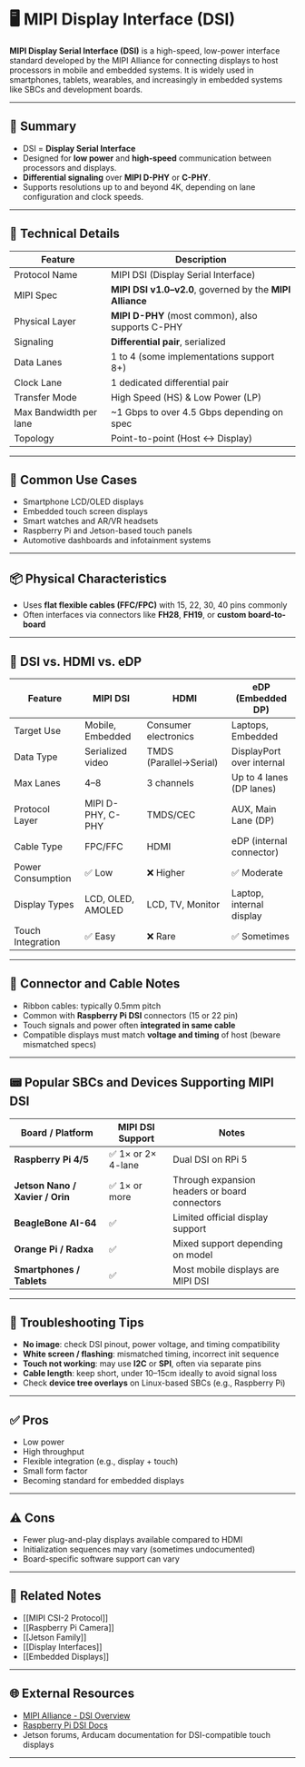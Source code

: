 # 🖥️ MIPI Display Interface (DSI)

**MIPI Display Serial Interface (DSI)** is a high-speed, low-power interface standard developed by the MIPI Alliance for connecting displays to host processors in mobile and embedded systems. It is widely used in smartphones, tablets, wearables, and increasingly in embedded systems like SBCs and development boards.

---

## 🧠 Summary

- DSI = **Display Serial Interface**
- Designed for **low power** and **high-speed** communication between processors and displays.
- **Differential signaling** over **MIPI D-PHY** or **C-PHY**.
- Supports resolutions up to and beyond 4K, depending on lane configuration and clock speeds.

---

## 🔧 Technical Details

| Feature                 | Description                                                |
|-------------------------|------------------------------------------------------------|
| Protocol Name           | MIPI DSI (Display Serial Interface)                        |
| MIPI Spec               | **MIPI DSI v1.0–v2.0**, governed by the **MIPI Alliance**  |
| Physical Layer          | **MIPI D-PHY** (most common), also supports C-PHY          |
| Signaling               | **Differential pair**, serialized                         |
| Data Lanes              | 1 to 4 (some implementations support 8+)                   |
| Clock Lane              | 1 dedicated differential pair                              |
| Transfer Mode           | High Speed (HS) & Low Power (LP)                           |
| Max Bandwidth per lane  | ~1 Gbps to over 4.5 Gbps depending on spec                 |
| Topology                | Point-to-point (Host ↔ Display)                            |

---

## 🧰 Common Use Cases

- Smartphone LCD/OLED displays
- Embedded touch screen displays
- Smart watches and AR/VR headsets
- Raspberry Pi and Jetson-based touch panels
- Automotive dashboards and infotainment systems

---

## 📦 Physical Characteristics

- Uses **flat flexible cables (FFC/FPC)** with 15, 22, 30, 40 pins commonly
- Often interfaces via connectors like **FH28**, **FH19**, or **custom board-to-board**

---

## 🧩 DSI vs. HDMI vs. eDP

| Feature             | MIPI DSI             | HDMI                 | eDP (Embedded DP)       |
|---------------------|----------------------|----------------------|-------------------------|
| Target Use          | Mobile, Embedded     | Consumer electronics | Laptops, Embedded       |
| Data Type           | Serialized video     | TMDS (Parallel→Serial)| DisplayPort over internal|
| Max Lanes           | 4–8                  | 3 channels            | Up to 4 lanes (DP lanes) |
| Protocol Layer      | MIPI D-PHY, C-PHY    | TMDS/CEC             | AUX, Main Lane (DP)     |
| Cable Type          | FPC/FFC              | HDMI                 | eDP (internal connector) |
| Power Consumption   | ✅ Low                | ❌ Higher             | ✅ Moderate              |
| Display Types       | LCD, OLED, AMOLED    | LCD, TV, Monitor     | Laptop, internal display |
| Touch Integration   | ✅ Easy               | ❌ Rare               | ✅ Sometimes             |

---

## 🔌 Connector and Cable Notes

- Ribbon cables: typically 0.5mm pitch
- Common with **Raspberry Pi DSI** connectors (15 or 22 pin)
- Touch signals and power often **integrated in same cable**
- Compatible displays must match **voltage and timing** of host (beware mismatched specs)

---

## 📟 Popular SBCs and Devices Supporting MIPI DSI

| Board / Platform         | MIPI DSI Support     | Notes                                             |
|--------------------------|----------------------|---------------------------------------------------|
| **Raspberry Pi 4/5**     | ✅ 1× or 2× 4-lane    | Dual DSI on RPi 5                                 |
| **Jetson Nano / Xavier / Orin** | ✅ 1× or more        | Through expansion headers or board connectors     |
| **BeagleBone AI-64**     | ✅                   | Limited official display support                  |
| **Orange Pi / Radxa**    | ✅                   | Mixed support depending on model                  |
| **Smartphones / Tablets**| ✅                   | Most mobile displays are MIPI DSI                 |

---

## 🧪 Troubleshooting Tips

- **No image**: check DSI pinout, power voltage, and timing compatibility
- **White screen / flashing**: mismatched timing, incorrect init sequence
- **Touch not working**: may use **I2C** or **SPI**, often via separate pins
- **Cable length**: keep short, under 10–15cm ideally to avoid signal loss
- Check **device tree overlays** on Linux-based SBCs (e.g., Raspberry Pi)

---

## ✅ Pros

- Low power
- High throughput
- Flexible integration (e.g., display + touch)
- Small form factor
- Becoming standard for embedded displays

---

## ⚠️ Cons

- Fewer plug-and-play displays available compared to HDMI
- Initialization sequences may vary (sometimes undocumented)
- Board-specific software support can vary

---

## 🔗 Related Notes

- [[MIPI CSI-2 Protocol]]
- [[Raspberry Pi Camera]]
- [[Jetson Family]]
- [[Display Interfaces]]
- [[Embedded Displays]]

---

## 🌐 External Resources

- [MIPI Alliance - DSI Overview](https://www.mipi.org/specifications/dsi)
- [Raspberry Pi DSI Docs](https://www.raspberrypi.com/documentation/computers/display.html)
- Jetson forums, Arducam documentation for DSI-compatible touch displays

---

